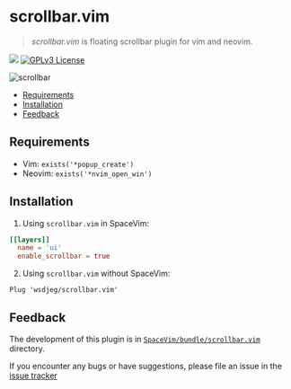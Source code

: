# scrollbar.vim

> _scrollbar.vim_ is floating scrollbar plugin for vim and neovim.

[![](https://spacevim.org/img/build-with-SpaceVim.svg)](https://spacevim.org)
[![GPLv3 License](https://img.spacevim.org/license-GPLv3-blue.svg)](LICENSE)

![scrollbar](https://img.spacevim.org/scrollbar-vim.png)

<!-- vim-markdown-toc GFM -->

- [Requirements](#requirements)
- [Installation](#installation)
- [Feedback](#feedback)

<!-- vim-markdown-toc -->

## Requirements

- Vim: `exists('*popup_create')`
- Neovim: `exists('*nvim_open_win')`

## Installation

1. Using `scrollbar.vim` in SpaceVim:

```toml
[[layers]]
  name = 'ui'
  enable_scrollbar = true
```

2. Using `scrollbar.vim` without SpaceVim:

```
Plug 'wsdjeg/scrollbar.vim'
```

## Feedback

The development of this plugin is in [`SpaceVim/bundle/scrollbar.vim`](https://github.com/SpaceVim/SpaceVim/tree/master/bundle/scrollbar.vim) directory.

If you encounter any bugs or have suggestions, please file an issue in the [issue tracker](https://github.com/SpaceVim/SpaceVim/issues)
